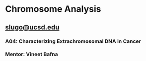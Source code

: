 # Chromosome Analysis
## slugo@ucsd.edu
### A04: Characterizing Extrachromosomal DNA in Cancer
### Mentor: Vineet Bafna
